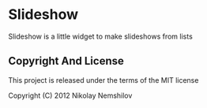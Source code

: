 # Slideshow

Slideshow is a little widget to make slideshows from lists


## Copyright And License

This project is released under the terms of the MIT license

Copyright (C) 2012 Nikolay Nemshilov